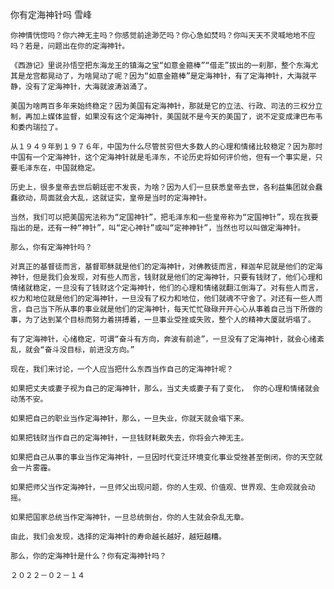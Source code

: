 你有定海神针吗
雪峰

    你神情恍惚吗？你六神无主吗？你感觉前途渺茫吗？你心急如焚吗？你叫天天不灵喊地地不应吗？若是，问题出在你的定海神针。

    《西游记》里说孙悟空把东海龙王的镇海之宝“如意金箍棒”“借走”拔出的一刹那，整个东海尤其是龙宫都晃动了，为啥晃动了呢？因为“如意金箍棒”是定海神针，有了定海神针，大海就平静，没有了定海神针，大海就波涛汹涌了。

    美国为啥两百多年来始终稳定？因为美国有定海神针，那就是它的立法、行政、司法的三权分立制，再加上媒体监督，如果没有这个定海神针，美国就不是今天的美国了，说不定变成津巴布韦和委内瑞拉了。

    从１９４９年到１９７６年，中国为什么尽管贫穷但大多数人的心理和情绪比较稳定？因为那时中国有一个定海神针，这个定海神针就是毛泽东，不论历史将如何评价他，但有一个事实是，只要毛泽东在，中国就稳定。

    历史上，很多皇帝去世后朝廷密不发丧，为啥？因为人们一旦获悉皇帝去世，各利益集团就会蠢蠢欲动，局面就会大乱，这就证实，皇帝是当时的定海神针。

    当然，我们可以把美国宪法称为“定国神针”，把毛泽东和一些皇帝称为“定国神针”，现在我要指出的是，还有一种“神针”，叫“定心神针”或叫“定神神针”，当然也可以叫做定海神针。

    那么，你有定海神针吗？

    对真正的基督徒而言，基督耶稣就是他们的定海神针，对佛教徒而言，释迦牟尼就是他们的定海神针，但是我们会发现，对有些人而言，钱财就是他们的定海神针，只要有钱财了，他们心理和情绪就稳定，一旦没有了钱财这个定海神针，他们的心理和情绪就翻江倒海了。对有些人而言，权力和地位就是他们的定海神针，一旦没有了权力和地位，他们就魂不守舍了。对还有一些人而言，自己当下所从事的事业就是他们的定海神针，每天忙忙碌碌开开心心从事着自己当下所做的事，为了达到某个目标而努力着拼搏着，一旦事业受挫或失败，整个人的精神大厦就坍塌了。

    有了定海神针，心绪稳定，可谓“奋斗有方向，奔波有前途”，一旦没有了定海神针，就会心绪紊乱，就会“奋斗没目标，前进没方向。”

    现在，我们来讨论，一个人应当把什么东西当作自己的定海神针呢？

    如果把丈夫或妻子视为自己的定海神针，那么，当丈夫或妻子有了变化， 你的心理和情绪就会动荡不安。

    如果把自己的职业当作定海神针，那么，一旦失业，你就天就会塌下来。

    如果把钱财当作自己的定海神针，一旦钱财耗散失去，你将会六神无主。

    如果把自己从事的事业当作定海神针，一旦因时代变迁环境变化事业受挫甚至倒闭，你的天空就会一片雾霾。

    如果把师父当作定海神针，一旦师父出现问题，你的人生观、价值观、世界观、生命观就会动摇。

    如果把国家总统当作定海神针，一旦总统倒台，你的人生就会杂乱无章。

    由此，我们会发现，选择的定海神针的寿命越长越好，越短越糟。

    那么，你的定海神针是什么？你有定海神针吗？

    ２０２２－０２－１４



